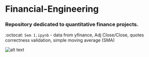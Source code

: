 # Financial-Engineering

### Repository dedicated to quantitative finance projects.


:octocat: ```Sem 1.ipynb``` -  data from yfinance, Adj Close/Close, quotes correctness validation, simple moving average (SMA)


![alt text](https://images.prismic.io/coresignal-website/8e00ca1a-0231-4e36-9b43-284ddc88a256_15.+Top+Hedge+Fund+Industry+Trends+in+2022+and+Beyond.png?auto=compress%2Cformat&fit=max&q=75)
